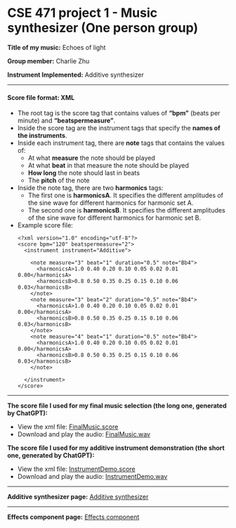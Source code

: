 # CSE 471 project 1 - Music synthesizer (One person group)

**Title of my music:** Echoes of light

**Group member:** Charlie Zhu

**Instrument Implemented:** Additive synthesizer

---

#### Score file format: XML
* The root tag is the score tag that contains values of **“bpm”** (beats per minute) and **“beatspermeasure”**.
* Inside the score tag are the instrument tags that specify the **names of the instruments**.
* Inside each instrument tag, there are **note** tags that contains the values of:
  * At what **measure** the note should be played
  * At what **beat** in that measure the note should be played
  * **How long** the note should last in beats
  * The **pitch** of the note
* Inside the note tag, there are two **harmonics** tags: 
  * The first one is **harmonicsA**. It specifies the different amplitudes of the sine wave for different harmonics for harmonic set A.  
  * The second one is **harmonicsB**. It specifies the different amplitudes of the sine wave for different harmonics for harmonic set B.
* Example score file:
  ```
  <?xml version="1.0" encoding="utf-8"?>
  <score bpm="120" beatspermeasure="2">
    <instrument instrument="Additive">

      <note measure="3" beat="1" duration="0.5" note="Bb4">
        <harmonicsA>1.0 0.40 0.20 0.10 0.05 0.02 0.01 0.00</harmonicsA>
        <harmonicsB>0.8 0.50 0.35 0.25 0.15 0.10 0.06 0.03</harmonicsB>
      </note>
      <note measure="3" beat="2" duration="0.5" note="Bb4">
        <harmonicsA>1.0 0.40 0.20 0.10 0.05 0.02 0.01 0.00</harmonicsA>
        <harmonicsB>0.8 0.50 0.35 0.25 0.15 0.10 0.06 0.03</harmonicsB>
      </note>
      <note measure="4" beat="1" duration="0.5" note="Bb4">
        <harmonicsA>1.0 0.40 0.20 0.10 0.05 0.02 0.01 0.00</harmonicsA>
        <harmonicsB>0.8 0.50 0.35 0.25 0.15 0.10 0.06 0.03</harmonicsB>
      </note>

    </instrument>
  </score>
  ```

---
  
**The score file I used for my final music selection (the long one, generated by ChatGPT):** 
*  View the xml file: [FinalMusic.score](https://github.com/meguminsama3/CSE-471-project-1/blob/main/FinalMusic.score)
*  Download and play the audio: [FinalMusic.wav](https://github.com/meguminsama3/CSE-471-project-1/raw/refs/heads/main/FinalMusic.wav)

**The score file I used for my additive instrument demonstration (the short one, generated by ChatGPT):** 
*  View the xml file: [InstrumentDemo.score](https://github.com/meguminsama3/CSE-471-project-1/blob/main/InstrumentDemo.score)
*  Download and play the audio: [InstrumentDemo.wav](https://github.com/meguminsama3/CSE-471-project-1/raw/refs/heads/main/InstrumentDemo.wav)

---

**Additive synthesizer page:** 
[Additive synthesizer](https://github.com/meguminsama3/CSE-471-project-1/blob/main/additive.md)

---

**Effects component page:**
[Effects component](https://github.com/meguminsama3/CSE-471-project-1/blob/main/EffectsComponent.md)


